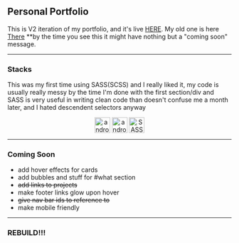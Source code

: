 ## Personal Portfolio
This is V2 iteration of my portfolio, and it's live [HERE](https://thehumanzimvo.github.io/zimvo/). My old one is here [There](https://thehumanzimvo.github.io/zimvoonline/) **by the time you see this it might have nothing but a "coming soon" message.

---
### Stacks
<p>This was my first time using SASS(SCSS) and I really liked it, my code is usually really messy by the time I'm done with the first section/div and SASS is very useful in writing clean code than doesn't confuse me a month later, and I hated descendent selectors anyway</p>

<p align="center">
<img align="center" alt="androidDev" src="https://cdn.iconscout.com/icon/free/png-64/html-3628838-3030115.png" width="35rem">

<img align="center" alt="androidDev" src="https://cdn.iconscout.com/icon/free/png-64/css-131-722685.png" width="35rem">

<!-- <img align="left" alt="androidDev" src="https://cdn.iconscout.com/icon/free/png-64/javascript-1-225993.png" width="35rem"> -->

<img align="center" alt="SASS" src="https://cdn.iconscout.com/icon/free/png-512/sass-226054.png" width="35rem">
</p>

---

### Coming Soon
- add hover effects for cards
- add bubbles and stuff for #what section
- <s>add links to projects</s>
- make footer links glow upon hover
- <s>give nav bar ids to reference to</s>
- make mobile friendly

---
### REBUILD!!!
